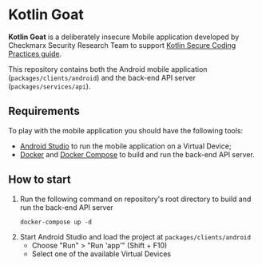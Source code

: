 Kotlin Goat
===========

**Kotlin Goat** is a deliberately insecure Mobile application developed by
Checkmarx Security Research Team to support [Kotlin Secure Coding Practices
guide][1].

This repository contains both the Android mobile application
(`packages/clients/android`) and the back-end API server
(`packages/services/api`).

## Requirements

To play with the mobile application you should have the following tools:

* [Android Studio][2] to run the mobile application on a Virtual Device;
* [Docker][3] and [Docker Compose][4] to build and run the back-end API server.

## How to start

1. Run the following command on repository's root directory to build and run the
   back-end API server
   ```
   docker-compose up -d
   ```
2. Start Android Studio and load the project at `packages/clients/android`
   * Choose "Run" > "Run 'app'" (Shift + F10)
   * Select one of the available Virtual Devices

[1]: https://github.com/PauloASilva/Kotlin-SCP
[2]: https://developer.android.com/studio/
[3]: https://www.docker.com/
[4]: https://docs.docker.com/compose/install/
